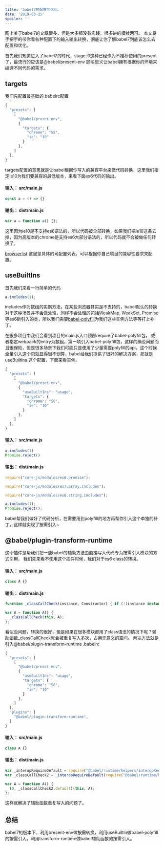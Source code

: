 ```yaml
---
title: 'babel7的配置与优化。'
date: '2019-03-15'
spoiler: ''
---
```


  网上关于babel7的文章很多，但是大多都没有实践，很多讲的模棱两可。
本文将手把手的带你看各种配置下的输入输出转换，彻底让你了解babel7到底该怎么去配置和优化。

首先我们知道进入了babel7的时代，stage-0这种已经作为不推荐使用的present了，最流行的应该是@babel/present-env 顾名思义让babel拥有根据你的环境来编译不同代码的需求。

## targets
我们先配置最基础的.babelrc配置
```js
{
  "presets": [
    [
      "@babel/preset-env",
      {
        "targets": {
          "chrome": "58",
          "ie": "10"
        }
      },
    ]
  ],
}
```

targets配置的意思就是让babel根据你写入的兼容平台来做代码转换，这里我们指定ie10为我们要兼容的最低版本，来看下面es6代码的输出。

#### 输入： src/main.js
```js
const a = () => {}
```

#### 输出： dist/main.js
```js
var a = function a() {};
```
这里因为ie10是不支持es6语法的，所以代码被全部转换，如果我们把ie10这条去掉，因为高版本的chrome是支持es6大部分语法的，所以代码就不会被做任何转换了。

[browserlist](https://github.com/browserslist/browserslist) 这里是具体的可配置列表，可以根据你自己项目的兼容性要求来配置。

## useBuiltIns
首先我们来看一行简单的代码
```js
a.includes(1);
```
includes作为数组的实例方法，在某些浏览器其实是不支持的，babel默认的转换对于这种场景并不会做处理，同样不会处理的包括WeakMap, WeakSet, Promise等es6新引入的类，所以我们需要[babel-polyfill](https://babeljs.io/docs/en/6.26.3/babel-polyfill)为我们这些实例方法等等打上补丁。

在很多项目中我们会看到项目的main.js入口顶部require了babel-polyfill包， 或者指定webpack的entry为数组，第一项引入babel-polyfill包，这样的确没问题而且很保险，但是很多场景下我们可能只是使用了少量需要polyfill的api，这个时候全量引入这个包就显得很不划算，babel给我们提供了很好的解决方案，那就是useBuiltIns 这个配置，下面来看实例。

```js
{
  "presets": [
    [
      "@babel/preset-env",
      {
        "useBuiltIns": "usage",
        "targets": {
          "chrome": "58",
          "ie": "10"
        }
      },
    ]
  ],
}
```

#### 输入： src/main.js
```js
a.includes(1)
Promise.reject()
```

#### 输出： dist/main.js
```js
require("core-js/modules/es6.promise");

require("core-js/modules/es7.array.includes");

require("core-js/modules/es6.string.includes");

a.includes(1);
Promise.reject();
```

babel帮我们做好了代码分析，在需要用到polyfill的地方再帮你引入这个单独的补丁，这样就实现了按需引入~

## @babel/plugin-transform-runtime
这个插件是帮我们把一些babel的辅助方法由直接写入代码专为按需引入模块的方式引用，
我们先来看不使用这个插件时候，我们对于es6 class的转换。

#### 输入： src/main.js
```js
class A {}
```

#### 输出： dist/main.js
```js
function _classCallCheck(instance, Constructor) { if (!(instance instanceof Constructor)) { throw new TypeError("Cannot call a class as a function"); } }

var A = function A() {
  _classCallCheck(this, A);
};
```

看似没问题，转换的很好，但是如果在很多模块都用了class语法的情况下呢？辅助函数_classCallCheck就会被重复写入多次，占用无意义的空间。
解决方法就是引入@babel/plugin-transform-runtime
.babelrc
```js
{
  "presets": [
    [
      "@babel/preset-env",
      {
        "useBuiltIns": "usage",
        "targets": {
          "chrome": "58",
          "ie": "10"
        }
      },
    ]
  ],
  "plugins": [
    "@babel/plugin-transform-runtime",
  ]
}
```

#### 输入： src/main.js
```js
class A {}
```

#### 输出： dist/main.js
```js
var _interopRequireDefault = require("@babel/runtime/helpers/interopRequireDefault");
var _classCallCheck2 = _interopRequireDefault(require("@babel/runtime/helpers/classCallCheck"));

var A = function A() {
  (0, _classCallCheck2.default)(this, A);
};
```
这样就解决了辅助函数重复写入的问题了。



## 总结
babel7的版本下，利用present-env做按需转换，利用useBuiltIn做babel-polyfill的按需引入，利用transform-runtime做babel辅助函数的按需引入。
  